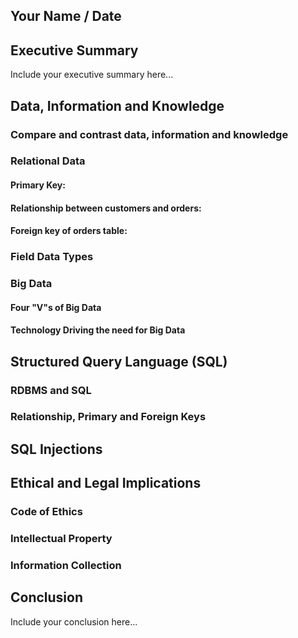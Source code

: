 ## Your Name / Date

## Executive Summary 
Include your executive summary here...

## Data, Information and Knowledge
### Compare and contrast data, information and knowledge

### Relational Data
#### Primary Key:
#### Relationship between customers and orders:
#### Foreign key of orders table:
### Field Data Types

### Big Data
#### Four "V"s of Big Data
#### Technology Driving the need for Big Data

## Structured Query Language (SQL) 
### RDBMS and SQL
### Relationship, Primary and Foreign Keys

## SQL Injections

## Ethical and Legal Implications
### Code of Ethics
### Intellectual Property
### Information Collection

## Conclusion
Include your conclusion here...

